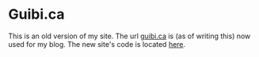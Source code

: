 # Guibi.ca

This is an old version of my site. The url [guibi.ca](https://guibi.ca) is (as of writing this) now used for my blog.
The new site's code is located [here](https://github.com/guibi1/guibi.ca).
